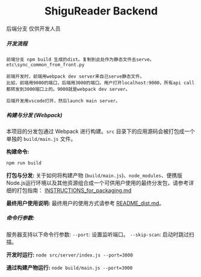 
<h1 align="center">ShiguReader Backend</h1>

后端分支 仅供开发人员  

##### 开发流程
    前端分支 npm build 生成的dist。复制到此处作为静态文件去serve。   
    etc\sync_common_from_front.py
 
    前端开发时，前端用webpack dev server来自己serve静态文件。   
    比如，前端用9000的端口，后端用3000的端口。用户打开localhost:9000，所有api call都转发到3000端口上的。9000就是webpack dev server。    

    后端开发用vscode打开，然后launch main server。  
    

##### 构建与分发 (Webpack)
本项目的分发包通过 Webpack 进行构建。`src` 目录下的应用源码会被打包成一个单独的 `build/main.js` 文件。

**构建命令:**
```bash
npm run build
```

**打包与分发:**
关于如何将构建产物 (`build/main.js`)、`node_modules`、便携版Node.js运行环境以及其他资源组合成一个可供用户使用的最终分发包，请参考详细的打包指南：
[INSTRUCTIONS_for_packaging.md](./INSTRUCTIONS_for_packaging.md)

**最终用户使用说明:**
最终用户的使用方式请参考 [README_dist.md](./README_dist.md)。


##### 命令行参数:
服务器支持以下命令行参数:
`--port`: 设置监听端口。
`--skip-scan`: 启动时跳过扫描。

**开发时运行:**
`node src/server/index.js --port=3000`

**通过构建产物运行:**
`node build/main.js --port=3000`